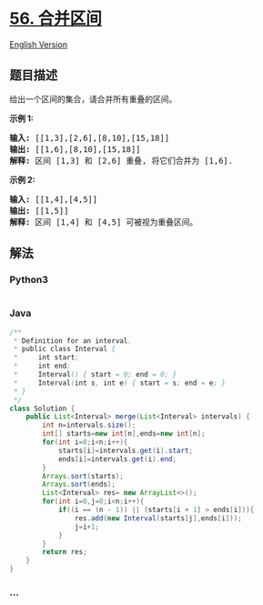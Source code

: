 # [56. 合并区间](https://leetcode-cn.com/problems/merge-intervals)

[English Version](/solution/0000-0099/0056.Merge%20Intervals/README_EN.md)

## 题目描述

<!-- 这里写题目描述 -->
<p>给出一个区间的集合，请合并所有重叠的区间。</p>

<p><strong>示例 1:</strong></p>

<pre><strong>输入:</strong> [[1,3],[2,6],[8,10],[15,18]]
<strong>输出:</strong> [[1,6],[8,10],[15,18]]
<strong>解释:</strong> 区间 [1,3] 和 [2,6] 重叠, 将它们合并为 [1,6].
</pre>

<p><strong>示例&nbsp;2:</strong></p>

<pre><strong>输入:</strong> [[1,4],[4,5]]
<strong>输出:</strong> [[1,5]]
<strong>解释:</strong> 区间 [1,4] 和 [4,5] 可被视为重叠区间。</pre>

## 解法

<!-- 这里可写通用的实现逻辑 -->

<!-- tabs:start -->

### **Python3**

<!-- 这里可写当前语言的特殊实现逻辑 -->

```python

```

### **Java**

<!-- 这里可写当前语言的特殊实现逻辑 -->

```java
/**
 * Definition for an interval.
 * public class Interval {
 *     int start;
 *     int end;
 *     Interval() { start = 0; end = 0; }
 *     Interval(int s, int e) { start = s; end = e; }
 * }
 */
class Solution {
    public List<Interval> merge(List<Interval> intervals) {
        int n=intervals.size();
        int[] starts=new int[n],ends=new int[n];
        for(int i=0;i<n;i++){
            starts[i]=intervals.get(i).start;
            ends[i]=intervals.get(i).end;
        }
        Arrays.sort(starts);
        Arrays.sort(ends);
        List<Interval> res= new ArrayList<>();
        for(int i=0,j=0;i<n;i++){
            if((i == (n - 1)) || (starts[i + 1] > ends[i])){
                res.add(new Interval(starts[j],ends[i]));
                j=i+1;
            }
        }
        return res;
    }
}
```

### **...**

```

```

<!-- tabs:end -->
